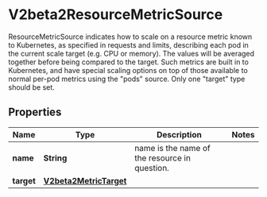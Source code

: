 

# V2beta2ResourceMetricSource

ResourceMetricSource indicates how to scale on a resource metric known to Kubernetes, as specified in requests and limits, describing each pod in the current scale target (e.g. CPU or memory).  The values will be averaged together before being compared to the target.  Such metrics are built in to Kubernetes, and have special scaling options on top of those available to normal per-pod metrics using the \"pods\" source.  Only one \"target\" type should be set.
## Properties

Name | Type | Description | Notes
------------ | ------------- | ------------- | -------------
**name** | **String** | name is the name of the resource in question. | 
**target** | [**V2beta2MetricTarget**](V2beta2MetricTarget.md) |  | 



